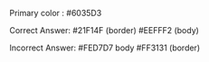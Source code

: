 Primary color : #6035D3

Correct Answer:
#21F14F (border)
#EEFFF2 (body)

Incorrect Answer:
#FED7D7 body
#FF3131 (border)

